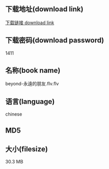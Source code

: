 ## 下载地址(download link)
[下载链接 download link](https://voluble-croquembouche-d321dc.netlify.app/?s=beyond-%E6%B0%B8%E9%81%A0%E7%9A%84%E6%9C%8B%E5%8F%8B.flv)

## 下载密码(download password)
1411

## 名称(book name)
beyond-永遠的朋友.flv.flv

## 语言(language)
chinese

## MD5


## 大小(filesize)
30.3 MB
